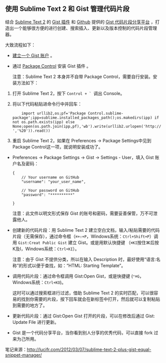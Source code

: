 ## 使用 Sublime Text 2 和 Gist 管理代码片段

结合 [Sublime Text 2][Sublime] 的 [Gist 插件][sublime-package-gist] 和 [Github][Github] 提供的 [Gist 代码片段分享平台][Gist] ，打造出一个能够很方便的进行创建、搜索插入、更新以及版本控制的代码片段管理器。

大致流程如下：

+   [建立一个 Gist 账户][Gist signup] 。

+ 	通过 [Package Control][Package Control] 安装 Gist 插件 。

   	注意：Sublime Text 2 本身并不自带 Package Control，需要自行安装。安装方法如下：

 1. 打开 Sublime Text 2，按下 ``Control + ` ``调出 Console。

 2. 将以下代码粘贴进命令行中并回车：

            import urllib2,os;pf='Package Control.sublime-package';ipp=sublime.installed_packages_path();os.makedirs(ipp) if not os.path.exists(ipp) else None;open(os.path.join(ipp,pf),'wb').write(urllib2.urlopen('http://sublime.wbond.net/'+pf.replace(' ','%20')).read())

 3. 重启 Sublime Text 2，如果在 Preferences -> Package Settings中见到Package Control这一项，就说明安装成功了。

+   Preferences -> Package Settings -> Gist -> Settings - User，填入 Gist 账户名及密码：

		{
			// Your username on GitHub
			"username": "your_user_name",

			// Your password on GitHub
			"password": "**********"

		}

    注意：此文件以明文形式保存 Gist 的账号和密码，需要妥善保管，万不可泄露他人。

+   创建新的代码片段：用 Sublime Text 2 建立空白文档，输入/粘贴需要的代码片段（无需保存），通过命令框（`⌘+⇧+P`，Windows系统：`Ctrl+Shift+P`）调用 `Gist:Creat Public Gist` 建立 Gist。或是用默认快捷键 （`⌘KI`按住⌘后按K及I，Windows系统：`Ctrl+KI`）。

    注意：由于 Gist 不提供分类，所以在输入 Description 时，最好使用“语言:名称”的形式以便于查找，如：“HTML: Starting Template”。

+   调用代码片段：通过命令框调用 Gist:Open Gist，或是快捷键 (`⌃⌘G`，Windows系统：`Ctrl+KO`)。

    这时可以通过搜索框进行过滤，借助 Sublime Text 2 的实时匹配，可以很容易的找到你需要的片段，按下回车就会在新标签中打开，然后就可以复制粘贴到需要的地方了。

+   更新代码片段：通过 Gist:Open Gist 打开的片段，可以在修改后通过 Gist: Update File 进行更新。

+   Gist 是一个代码分享平台，当你看到别人分享的优秀代码，可以直接 fork 过来为己所用。

笔记来源：<http://lucifr.com/2012/03/07/sublime-text-2-plus-gist-equal-snippet-manager/>

[Sublime]: http://www.sublimetext.com/
[Github]: https://github.com/
[Gist]: https://gist.github.com/
[Gist signup]: https://github.com/signup?return_to=gist
[sublime-package-gist]: https://github.com/condemil/Gist
[Package Control]: http://wbond.net/sublime_packages/package_control


